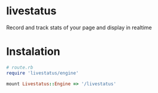 livestatus
==========

Record and track stats of your page and display in realtime


Instalation
==========

```ruby
# route.rb
require 'livestatus/engine'

mount Livestatus::Engine => '/livestatus'
```


